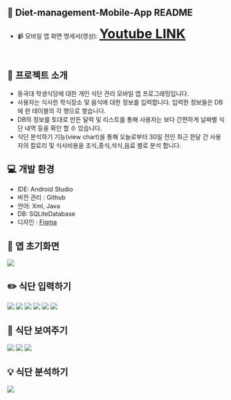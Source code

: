 ## 📱 Diet-management-Mobile-App README
- 📹 모바일 앱 화면 명세서(영상): <strong style="font-size: 30px;">[Youtube LINK](https://youtu.be/jXrlabyKyJo)</strong>
<br>

## 📢 프로젝트 소개

- 동국대 학생식당에 대한 개인 식단 관리 모바일 앱 프로그래밍입니다.
- 사용자는 식사한 학식장소 및 음식에 대한 정보를 입력합니다. 입력한 정보들은 DB에 한 테이블의 각 행으로 쌓습니다.
- DB의 정보를 토대로 만든 달력 및 리스트를 통해 사용자는 보다 간편하게 날짜별 식단 내역 등을 확인 할 수 있습니다.
- 식단 분석하기 기능(view chart)을 통해 오늘로부터 30일 전인 최근 한달 간 사용자의 칼로리 및 식사비용을 조식,중식,석식,음료 별로 분석 합니다.
  
## 💻 개발 환경
- IDE: Android Studio
- 버전 관리 : Github
- 언어: Xml, Java
- DB: SQLiteDatabase
- 디자인 : [Figma](https://www.figma.com/file/YdFEfrXlDCdXq8CbCL3lyd/Untitled?type=design&node-id=0-1&mode=design&t=lAR2CyrmJtbIJwu1-0)


## 🏫 앱 초기화면
<div>
  <img src="https://github.com/Chochanguk/Diet-management-app-Project/assets/119058637/f0289f9c-b21b-450a-8aa5-dcb228f6f53e"/>
</div>
  
## ✏️ 식단 입력하기
<div>
  <img src="https://github.com/Chochanguk/Diet-management-app-Project/assets/119058637/69e80057-d57d-4c87-96f5-3627646dbdfd"/>
  <img src="https://github.com/Chochanguk/Diet-management-app-Project/assets/119058637/7928523b-9abf-4dfc-85b2-81f07ba1c832"/>
  <img src="https://github.com/Chochanguk/Diet-management-app-Project/assets/119058637/1d80b5bb-6952-4ead-bfe6-d6f07951d9c7"/>
  <img src="https://github.com/Chochanguk/Diet-management-app-Project/assets/119058637/1db71afe-c62f-49f2-8c2b-14303c7b3a54"/>
  <img src="https://github.com/Chochanguk/Diet-management-app-Project/assets/119058637/1e5224a5-65f2-4e01-a5ab-4fa3a25d5357"/>
  <img src="https://github.com/Chochanguk/Diet-management-app-Project/assets/119058637/023af6eb-b905-4bb9-84cb-8adce626e723"/>

</div>

## 📆 식단 보여주기
<div>
 <img src="https://github.com/Chochanguk/Diet-management-app-Project/assets/119058637/ad0177a6-141b-4828-84ff-585001cfad14"/>
 <img src="https://github.com/Chochanguk/Diet-management-app-Project/assets/119058637/082b2a2f-5e11-4d54-93ad-580bdccf97f4"/>
 <img src="https://github.com/Chochanguk/Diet-management-app-Project/assets/119058637/fb4ad6a5-08f7-4be5-bd06-0f66ded03cbd"/>
</div>

## 💡 식단 분석하기
<div>
 <img src="https://github.com/Chochanguk/Diet-management-app-Project/assets/119058637/0274c780-b7e1-4406-8138-5529017351db"/>
</div>
